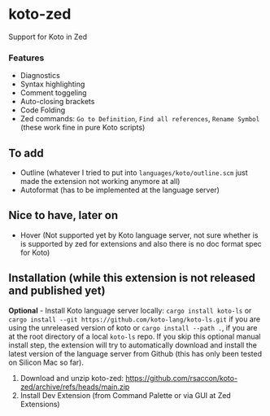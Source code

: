 # koto-zed
Support for Koto in Zed

### Features
- Diagnostics
- Syntax highlighting
- Comment toggeling
- Auto-closing brackets
- Code Folding
- Zed commands: `Go to Definition`, `Find all references`, `Rename Symbol` (these work fine in pure Koto scripts)

## To add
- Outline (whatever I tried to put into `languages/koto/outline.scm` just made the extension not working anymore at all)
- Autoformat (has to be implemented at the language server)

## Nice to have, later on
- Hover (Not supported yet by Koto language server, not sure whether is is supported by zed for extensions and also there is no doc format spec for Koto)

## Installation (while this extension is not released and published yet)
**Optional** - Install Koto language server locally: `cargo install koto-ls` or `cargo install --git https://github.com/koto-lang/koto-ls.git` if you are using the unreleased version of koto or `cargo install --path .`, if you are at the root directory of a local `koto-ls` repo. If you skip this optional manual install step, the extension will try to automatically download and install the latest version of the language server from Github (this has only been tested on Silicon Mac so far).
1. Download and unzip koto-zed: https://github.com/rsaccon/koto-zed/archive/refs/heads/main.zip
2. Install Dev Extension (from Command Palette or via GUI at Zed Extensions)

